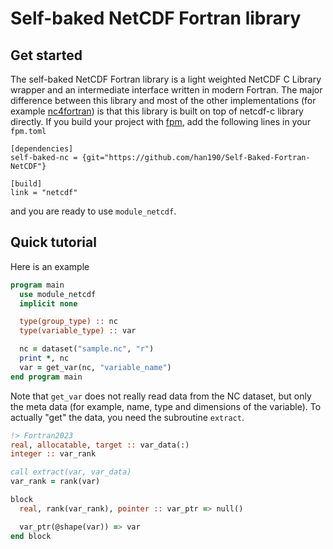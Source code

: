 # Self-baked NetCDF Fortran library

## Get started
The self-baked NetCDF Fortran library is a light weighted NetCDF C Library wrapper and an intermediate interface written in modern Fortran. The major difference between this library and most of the other implementations (for example [nc4fortran](https://github.com/geospace-code/nc4fortran)) is that this library is built on top of netcdf-c library directly. If you build your project with [fpm](https://github.com/fortran-lang/fpm), add the following lines in your `fpm.toml`
```
[dependencies]
self-baked-nc = {git="https://github.com/han190/Self-Baked-Fortran-NetCDF"}

[build]
link = "netcdf"
```
and you are ready to use `module_netcdf`.

## Quick tutorial
Here is an example

```fortran
program main
  use module_netcdf
  implicit none

  type(group_type) :: nc
  type(variable_type) :: var

  nc = dataset("sample.nc", "r")
  print *, nc
  var = get_var(nc, "variable_name")
end program main
```

Note that `get_var` does not really read data from the NC dataset, but only the meta data (for example, name, type and dimensions of the variable). To actually "get" the data, you need the subroutine `extract`.

```fortran
!> Fortran2023
real, allocatable, target :: var_data(:)
integer :: var_rank

call extract(var, var_data)
var_rank = rank(var)

block
  real, rank(var_rank), pointer :: var_ptr => null()

  var_ptr(@shape(var)) => var
end block
```

